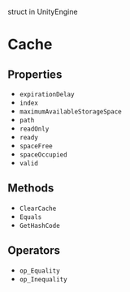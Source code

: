struct in UnityEngine
# Cache

## Properties
- `expirationDelay`
- `index`
- `maximumAvailableStorageSpace`
- `path`
- `readOnly`
- `ready`
- `spaceFree`
- `spaceOccupied`
- `valid`
## Methods
- `ClearCache`
- `Equals`
- `GetHashCode`
## Operators
- `op_Equality`
- `op_Inequality`
